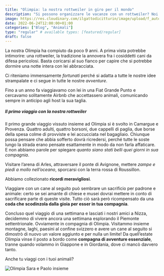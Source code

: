 ```yaml
---
title: "Olimpia: la nostra rottweiler in giro per il mondo"
description: "Si possono organizzare le vacanze con un rottweiler? Noi ne abbiamo fatto uno stile di vita!"
image: https://res.cloudinary.com/ilgattodicitturin/image/upload/f_auto,q_auto,w_800,dpr_auto/v1656067861/Articoli/olimpia_rottweiler_1_1_vsnlwf.jpg
date: 2022-06-24T12:00:00+01:00
categories: ["Blog", "Animali"]
type: "regular" # available types: [featured/regular]
draft: false
---
```


La nostra Olimpia ha compiuto da poco 9 anni. A prima vista potrebbe intimorire: una rottweiler, la tradizione la annovera fra i cosiddetti cani da difesa pericolosi. Basta coricarsi al suo fianco per capire che si potrebbe dormire una notte intera con lei abbracciata. 

Ci riteniamo immensamente *fortunati* perché si adatta a tutte le nostre idee strampalate e ci segue in tutte le nostre *avventure*. 

Fino a un anno fa viaggiavamo con lei in una Fiat Grande Punto e cercavamo solitamente Airbnb che accettassero animali, comunicando sempre in anticipo agli host la sua taglia.

##### Il primo viaggio con la nostra rottweiler
Il primo grande viaggio vissuto insieme ad Olimpia si è svolto in Camargue e Provenza. Quattro adulti, quattro borsoni, due cappelli di paglia, due borse della spesa colme di provviste e lei accucciata nel bagagliaio. Chiunque possa pensare che abbia sofferto dovrà ricredersi, perché tutte le soste lungo la strada erano pensate esattamente in modo da non farla affaticare. E non abbiamo parole per spiegare *quanto siano stati belli quei giorni in sua compagnia*. 

Visitare l’arena di Arles, attraversare il ponte di Avignone, mettere *zampe e piedi a mollo nell’oceano*, sporcarsi con la terra rossa di Roussillon. 

Abbiamo collezionato **ricordi meravigliosi**. 

Viaggiare con un cane al seguito può sembrare un sacrificio per padrone e animale: certo se sei amante di chiese e musei dovrai mettere in conto di sacrificare parte di queste visite. Tutto ciò sarà però ricompensato da una **coda che scodinzola dalla gioia per esser in tua compagnia**. 

Concluso quel viaggio di una settimana e lasciati i nostri amici a Nizza, decidemmo di vivere ancora una settimana esplorando il Piemonte settentrionale. Ovviamente in compagnia di Olimpia. Visitammo insieme montagne, laghi, paesini al confine svizzero e avere un cane al seguito si dimostrò di nuovo un valore aggiunto e per nulla un limite! Da quell’estate Olimpia vinse il posto a bordo come **compagna di avventure essenziale**, tranne quando volammo in Giappone e in Giordania, dove ci mancò davvero tanto.

Anche tu viaggi con i tuoi animali? 

![Olimpia Sara e Paolo insieme](https://res.cloudinary.com/ilgattodicitturin/image/upload/f_auto,q_auto,w_800,dpr_auto/v1655735456/Articoli/la_nostra_rottweiler_in_giro_per_il_mondo_1.2_osnnun.jpg)